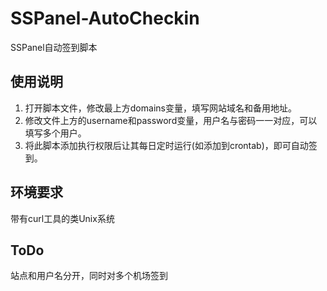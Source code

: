 # SSPanel-AutoCheckin
SSPanel自动签到脚本

## 使用说明
1. 打开脚本文件，修改最上方domains变量，填写网站域名和备用地址。
2. 修改文件上方的username和password变量，用户名与密码一一对应，可以填写多个用户。
3. 将此脚本添加执行权限后让其每日定时运行(如添加到crontab)，即可自动签到。

## 环境要求
带有curl工具的类Unix系统

## ToDo
站点和用户名分开，同时对多个机场签到
